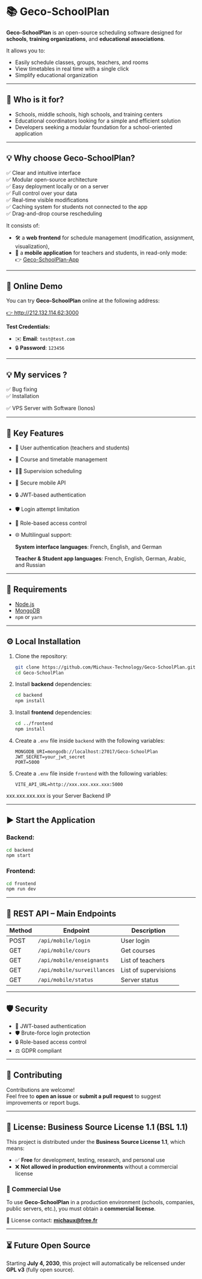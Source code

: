 # 📚 Geco-SchoolPlan

**Geco-SchoolPlan** is an open-source scheduling software designed for **schools**, **training organizations**, and **educational associations**.

It allows you to:
- Easily schedule classes, groups, teachers, and rooms  
- View timetables in real time with a single click  
- Simplify educational organization
  
---

## 👤 Who is it for?

- Schools, middle schools, high schools, and training centers  
- Educational coordinators looking for a simple and efficient solution  
- Developers seeking a modular foundation for a school-oriented application
---

## 💡 Why choose Geco-SchoolPlan?

✅ Clear and intuitive interface  
✅ Modular open-source architecture  
✅ Easy deployment locally or on a server  
✅ Full control over your data  
✅ Real-time visible modifications  
✅ Caching system for students not connected to the app  
✅ Drag-and-drop course rescheduling

It consists of:
- 🛠️ a **web frontend** for schedule management (modification, assignment, visualization),
- 📱 a **mobile application** for teachers and students, in read-only mode:  
  👉 [Geco-SchoolPlan-App](https://github.com/Michaux-Technology/Geco-SchoolPlan-App)
---

## 🔗 Online Demo

You can try **Geco-SchoolPlan** online at the following address:

<a href="http://212.132.114.62:3000" target="_blank">👉 http://212.132.114.62:3000</a>

**Test Credentials:**

- ✉️ **Email**: `test@test.com`  
- 🔒 **Password**: `123456`
---

## 💡 My services ?

✅ Bug fixing  
✅ Installation

✅ VPS Server with Software (Ionos)

---

## 🚀 Key Features

- 🔐 User authentication (teachers and students)
- 📆 Course and timetable management
- 🧍‍♂️ Supervision scheduling
- 📲 Secure mobile API
- 🔒 JWT-based authentication
- 🛡️ Login attempt limitation
- 🧩 Role-based access control
- 🌐 Multilingual support:
  
   **System interface languages**:
  French, English, and German
  
   **Teacher & Student app languages**:
  French, English, German, Arabic, and     Russian
---

## 🧰 Requirements

- [Node.js](https://nodejs.org)
- [MongoDB](https://www.mongodb.com)
- `npm` or `yarn`

---

## ⚙️ Local Installation

1. Clone the repository:
   ```bash
   git clone https://github.com/Michaux-Technology/Geco-SchoolPlan.git
   cd Geco-SchoolPlan
   ```

2. Install **backend** dependencies:
   ```bash
   cd backend
   npm install
   ```

3. Install **frontend** dependencies:
   ```bash
   cd ../frontend
   npm install
   ```

4. Create a `.env` file inside `backend` with the following variables:
   ```env
   MONGODB_URI=mongodb://localhost:27017/Geco-SchoolPlan
   JWT_SECRET=your_jwt_secret
   PORT=5000
   ```
5. Create a `.env` file inside `frontend` with the following variables:
   ```env
   VITE_API_URL=http://xxx.xxx.xxx.xxx:5000
   ```
xxx.xxx.xxx.xxx is your Server Backend IP

---


## ▶️ Start the Application

### Backend:
```bash
cd backend
npm start
```

### Frontend:
```bash
cd frontend
npm run dev
```

---

## 📡 REST API – Main Endpoints

| Method | Endpoint                    | Description                 |
|--------|-----------------------------|-----------------------------|
| POST   | `/api/mobile/login`         | User login                  |
| GET    | `/api/mobile/cours`         | Get courses                 |
| GET    | `/api/mobile/enseignants`   | List of teachers            |
| GET    | `/api/mobile/surveillances` | List of supervisions        |
| GET    | `/api/mobile/status`        | Server status               |

---

## 🛡️ Security

- 🔐 JWT-based authentication
- 🛡️ Brute-force login protection
- 🔒 Role-based access control
- ⚖️ GDPR compliant
---

## 🤝 Contributing

Contributions are welcome!  
Feel free to **open an issue** or **submit a pull request** to suggest improvements or report bugs.

---

## 📄 License: Business Source License 1.1 (BSL 1.1)

This project is distributed under the **Business Source License 1.1**, which means:

- ✅ **Free** for development, testing, research, and personal use
- ❌ **Not allowed in production environments** without a commercial license

### 🔐 Commercial Use

To use **Geco-SchoolPlan** in a production environment (schools, companies, public servers, etc.), you must obtain a **commercial license**.

📩 License contact: **michaux@free.fr**

---

## ⏳ Future Open Source

Starting **July 4, 2030**, this project will automatically be relicensed under **GPL v3** (fully open source).
